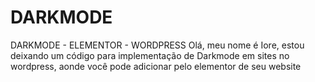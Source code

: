 # DARKMODE
DARKMODE - ELEMENTOR - WORDPRESS
Olá, meu nome é Iore, estou deixando um código para implementação de Darkmode em sites no wordpress, aonde você pode adicionar pelo elementor de seu website

